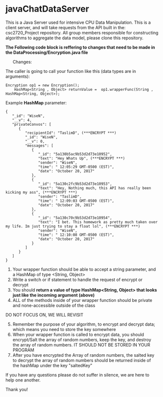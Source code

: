 # javaChatDataServer

This is a Java Server used for intensive CPU Data Manipulation. This is a client server, and will take requests from the API built in the: csc2720_Project repository.  All group members responsible for constructing algorithms to aggregate the data model, please clone this repository. 

<b>The Following code block is reffering to changes that need to be made in the DataProcessing/Encryption.java file</b>


<ul>Changes:</ul>



The caller is going to call your function like this (data types are in arguments):
    
    Encryption op1 = new Encryption();
		HashMap<String , Object> returnValue =	op1.wrapperFunc(String , HashMap<String, Object>);
		
Example <b>HashMap</b> parameter: 
```
{
   "_id": "WiseN",
   "__v": 4,
   "privateConvos": [
      {
         "recipientId": "TaslimD", (***ENCRYPT ***)
         "_id": "WiseN",
         "__v": 0,
         "messages": [
            {
               "_id": "5a130b5ac9b53d2d73e10952",
               "text": "Hey Whats Up", (***ENCRYPT ***)
               "sender": "WiseN",
               "time": " 12:05:29 GMT-0500 (EST)",
               "date": "October 20, 2017"
            },
            {
               "_id": "5a130c2fc9b53d2d73e10953",
               "text": "Hey, Nothing much, this API has really been kicking my ass", (***ENCRYPT ***)
               "sender": "TaslimD",
               "time": " 12:09:03 GMT-0500 (EST)",
               "date": "October 20, 2017"
            },
            {
               "_id": "5a130c70c9b53d2d73e10954",
               "text": "I bet. This homework as pretty much taken over my life. Im just trying to stay a float lol", (***ENCRYPT ***)
               "sender": "WiseN",
               "time": " 12:10:08 GMT-0500 (EST)",
               "date": "October 20, 2017"
            }
         ]
      }
   ]
}
```

1) Your wrapper function should be able to accept a string parameter, and a HashMap of type <String, Object>
2) Write a switch or if statement to handle the request of encrypt or decrypt
3) You should <b>return a value of type HashMap<String, Object>  that looks just like the incoming argument (above)</b>
4) ALL of the methods inside of your wrapper function should be private and none-accessible outside of the class

DO NOT FOCUS ON, WE WILL REVISIT

5) Remember the purpose of your algorithm, to encrypt and decrypt data; which means you need to store the key somewhere
6) When your wrapper function is called to encrypt data, you should encrypt/Salt the array of random numbers, keep the key, and
destroy the array of random numbers. IT SHOULD NOT BE STORED IN YOUR PROGRAM
7) After you have encrypted the Array of random numbers, the salted key to decrypt the array of
random numbers should be returned inside of the hashMap under the key "saltedKey"


If you have any questions please do not suffer in silence, we are here to help one another.

Thank you!
